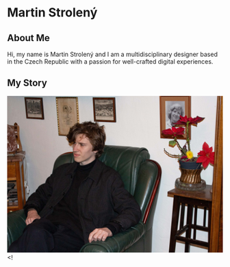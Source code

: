 # Martin Strolený

## About Me

Hi, my name is Martin Strolený and I am a multidisciplinary designer based in the Czech Republic with a passion for well-crafted digital experiences.

## My Story

![Alt text description.](img/martin-stroleny.jpg) <!
